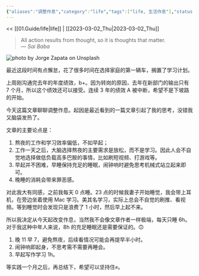 ```yaml
---
{"aliases":"调整作息","category":"life","tags":["life, 生活作息"],"status":"publish","link":"NA","date created":"2023-03-02 Thu 07:08:56","date modified":"2023-03-02 Thu 07:41:23","dg-publish":true,"permalink":"/02.Blog/life/调整作息/","dgPassFrontmatter":true}
---
```




<< [[01.Guide/life\|life]] | [[2023-03-02_Thu\|2023-03-02_Thu]]

> All action results from thought, so it is thoughts that matter.  
> — <cite>Sai Baba</cite>

![photo by Jorge Zapata on Unsplash](https://images.unsplash.com/photo-1531584753252-94481cac13b0?crop=entropy&cs=tinysrgb&fm=jpg&ixid=MnwzNjM5Nzd8MHwxfHJhbmRvbXx8fHx8fHx8fDE2Nzc3MTIxNDQ&ixlib=rb-4.0.3&q=80&w=200&h=200)

最近这段时间有点懈怠，花了很多时间在选择家庭的第一辆车，搁置了学习计划。

上周刚沟通完去年的年度绩效，b+。因为转岗的原因，去年在新部门的输出只有 7 个月，所以这个绩效还可以接受。连续 3 年的绩效 A 被中断，希望不是下坡路的开始。

今天这篇文章聊聊调整作息。起因是最近看到的一篇文章引起了我的思考，没错我又脑袋发热了。

文章的主要论点是：
1. 熬夜的工作和学习效率偏低，不如早起；
2. 工作一天之后，大脑选择熬夜的主要需求是放松，而不是学习。因此人会不自觉地选择做低负载高多巴胺的事情，比如刷短视频、打游戏等。
3. 早起并不困难，早睡保持充足的睡眠，闹钟响时避免思考机械式站立起来即可。
4. 晚睡的消耗会带来罪恶感。

对此我大有同感，之前我每天 0 点睡。23 点的时候我妻子开始睡觉，我会带上耳机，在旁边坐着使用 Mac 学习。美其名学习，实际上总会不自觉的刷推、看视频。等到睡觉时会发现只是浪费了 1 小时，然后早上起不来。

所以我决定从今天起改变作息，当然我不会像文章作者一样极端，每天只睡 6h。对于我这种中年人来说，8h 的充足睡眠还是需要保证的。🙃
1. 晚 11 早 7，避免熬夜，后续看情况可能会再提早半小时。
2. 闹钟响即起身，不思考需不需要再睡会。
3. 早起写作学习 1h。

等实践一个月之后，再总结下，希望可以坚持住✊。
